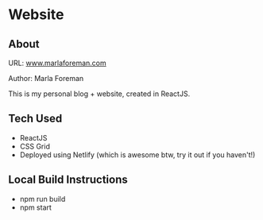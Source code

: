 # Website

## About

URL: www.marlaforeman.com

Author: Marla Foreman

This is my personal blog + website, created in ReactJS.

## Tech Used

* ReactJS
* CSS Grid
* Deployed using Netlify (which is awesome btw, try it out if you haven't!)

## Local Build Instructions

* npm run build
* npm start